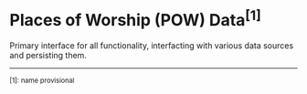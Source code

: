 <h1>Places of Worship (POW) Data<sup>[1]</sup></h1>

Primary interface for all functionality, interfacting with various data sources and persisting them.

---

<sup>[1]: name provisional</sup>
